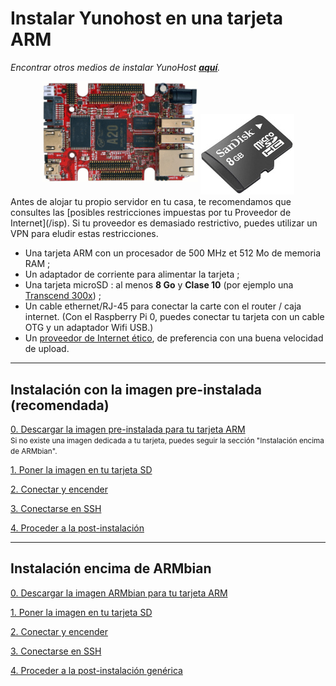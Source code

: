 # Instalar Yunohost en una tarjeta ARM

*Encontrar otros medios de instalar YunoHost **[aquí](/install)**.*

<center>
<img src="/images/olinuxino.jpg" width=250 style="padding-bottom:20px">
<img src="/images/micro-sd-card.jpg">
</center>

<div class="alert alert-info" markdown="1">
Antes de alojar tu propio servidor en tu casa, te recomendamos que consultes las [posibles restricciones impuestas por tu Proveedor de Internet](/isp). Si tu proveedor es demasiado restrictivo, puedes utilizar un VPN para eludir estas restricciones.
</div>

- Una tarjeta ARM con un procesador de 500 MHz et 512 Mo de memoria RAM ; 
- Un adaptador de corriente para alimentar la tarjeta ;
- Una tarjeta microSD : al menos **8 Go** y **Clase 10** (por ejemplo una [Transcend 300x](http://www.amazon.fr/Transcend-microSDHC-adaptateur-TS32GUSDU1E-Emballage/dp/B00CES44EO)) ;
- Un cable ethernet/RJ-45 para conectar la carte con el router / caja internet. (Con el Raspberry Pi 0, puedes conectar tu tarjeta con un cable OTG y un adaptador Wifi USB.)
- Un [proveedor de Internet ético](/isp), de preferencia con una buena velocidad de upload.

---

## Instalación con la imagen pre-instalada (recomendada)

<a class="btn btn-lg btn-default" href="/images">0. Descargar la imagen pre-instalada para tu tarjeta ARM</a>
<br>
<small class="text-info">Si no existe una imagen dedicada a tu tarjeta, puedes seguir la sección "Instalación encima de ARMbian".</small>

<a class="btn btn-lg btn-default" href="/burn_or_copy_iso">1. Poner la imagen en tu tarjeta SD</a>

<a class="btn btn-lg btn-default" href="/plug_and_boot">2. Conectar y encender</a>

<a class="btn btn-lg btn-default" href="/ssh">3. Conectarse en SSH</a>

<a class="btn btn-lg btn-default" href="/postinstall">4. Proceder a la post-instalación</a>

---

## Instalación encima de ARMbian

<a class="btn btn-lg btn-default" href="https://www.armbian.com/download/">0. Descargar la imagen ARMbian para tu tarjeta ARM</a>

<a class="btn btn-lg btn-default" href="/burn_or_copy_iso">1. Poner la imagen en tu tarjeta SD</a>

<a class="btn btn-lg btn-default" href="/plug_and_boot">2. Conectar y encender</a>

<a class="btn btn-lg btn-default" href="/ssh">3. Conectarse en SSH</a>

<a class="btn btn-lg btn-default" href="/install_manually">4. Proceder a la post-instalación genérica</a>

